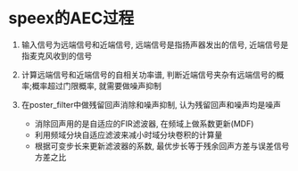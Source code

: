 # speex的AEC过程 
1. 输入信号为远端信号和近端信号, 远端信号是指扬声器发出的信号, 近端信号是指麦克风收到的信号
&nbsp;

2. 计算远端信号和近端信号的自相关功率谱, 判断近端信号夹杂有远端信号的概率;概率超过门限概率, 就需要做噪声抑制
3. 在poster_filter中做残留回声消除和噪声抑制, 认为残留回声和噪声均是噪声
   * 消除回声用的是自适应的FIR滤波器, 在频域上做系数更新(MDF)
   * 利用频域分块自适应滤波来减小时域分块卷积的计算量
   * 根据可变步长来更新滤波器的系数, 最优步长等于残余回声方差与误差信号方差之比




